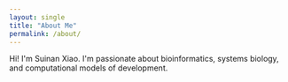 ```yaml
---
layout: single
title: "About Me"
permalink: /about/
---
```


Hi! I'm Suinan Xiao. I'm passionate about bioinformatics, systems biology, and computational models of development.
